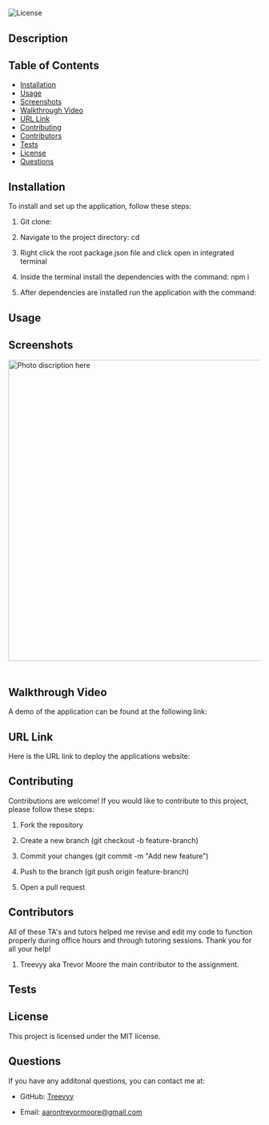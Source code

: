 # 

  ![License](https://img.shields.io/badge/License-MIT-blue.svg)

  ## Description
 

  ## Table of Contents
  - [Installation](#installation)
  - [Usage](#usage)
  - [Screenshots](#screenshots)
  - [Walkthrough Video](#walkthrough-video)
  - [URL Link](#url-link)
  - [Contributing](#contributing)
  - [Contributors](#contributors)
  - [Tests](#tests)
  - [License](#license)
  - [Questions](#questions)

  ## Installation
  To install and set up the application, follow these steps: 

  1. Git clone: 

  2. Navigate to the project directory: cd 

  3. Right click the root package.json file and click open in integrated terminal

  4. Inside the terminal install the dependencies with the command: npm i

  5. After dependencies are installed run the application with the command: 

  ## Usage
  
  ## Screenshots
  
  <img src="drag and click photo here hold shift and drop in-between these quotes" alt="Photo discription here" width="600" style="margin-bottom: 20px;">

  ## Walkthrough Video
  A demo of the application can be found at the following link: 

  ## URL Link
  Here is the URL link to deploy the applications website: 

  ## Contributing
  Contributions are welcome! If you would like to contribute to this project, please follow these steps: 

  1. Fork the repository

  2. Create a new branch (git checkout -b feature-branch)

  3. Commit your changes (git commit -m "Add new feature")

  4. Push to the branch (git push origin feature-branch)

  5. Open a pull request

  ## Contributors
  All of these TA's and tutors helped me revise and edit my code to function properly during office hours and through tutoring sessions. Thank you for all your help!

  1. Treevyy aka Trevor Moore the main contributor to the assignment.

  ## Tests
 
  ## License
  
  This project is licensed under the MIT license.

  ## Questions
   If you have any additonal questions, you can contact me at:

  - GitHub: [Treevyy](https://github.com/Treevyy)

  - Email: [aarontrevormoore@gmail.com](mailto:aarontrevormoore@gmail.com)
